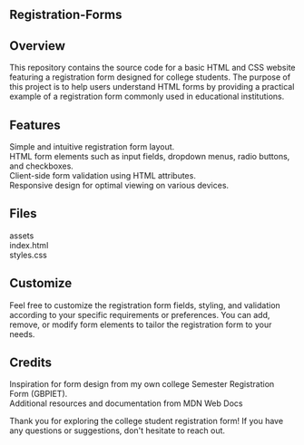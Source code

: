 Registration-Forms
--------------

Overview
------------
This repository contains the source code for a basic HTML and CSS website featuring a registration form designed for college students. The purpose of this project is to help users understand HTML forms by providing a practical example of a registration form commonly used in educational institutions.

Features
-----------
Simple and intuitive registration form layout.<br/>
HTML form elements such as input fields, dropdown menus, radio buttons, and checkboxes.<br/>
Client-side form validation using HTML attributes.<br/>
Responsive design for optimal viewing on various devices.

Files
------
assets<br/>
index.html<br/>
styles.css

Customize
---------
Feel free to customize the registration form fields, styling, and validation according to your specific requirements or preferences. You can add, remove, or modify form elements to tailor the registration form to your needs.

Credits
---------
Inspiration for form design from my own college Semester Registration Form (GBPIET).<br/>
Additional resources and documentation from MDN Web Docs

Thank you for exploring the college student registration form! If you have any questions or suggestions, don't hesitate to reach out.
